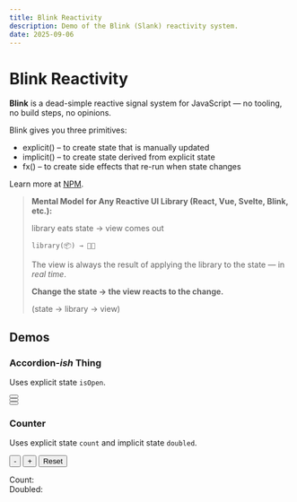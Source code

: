 ```yaml
---
title: Blink Reactivity
description: Demo of the Blink (Slank) reactivity system.
date: 2025-09-06
---
```


# Blink Reactivity

**Blink** is a dead-simple reactive signal system for JavaScript — no tooling, no build steps, no opinions.

Blink gives you three primitives:

- explicit() – to create state that is manually updated
- implicit() – to create state derived from explicit state
- fx() – to create side effects that re-run when state changes

Learn more at [NPM](https://www.npmjs.com/package/slank).


> **Mental Model for Any Reactive UI Library (React, Vue, Svelte, Blink, etc.):**
>
> library eats state → view comes out
>
> ```
> library(📦) → 💩👀
> ```
>
> The view is always the result of applying the library to the state — in *real time*.  
> 
> **Change the state → the view reacts to the change.**
>
> (state → library → view)

<style>
  main {
    .inner {
      --inner-padding-block: var(--size);
    }
  }

  .accordion [data-panel] {
    padding-block: var(--size-0-5);
    padding-inline: var(--size);
  }
</style>

<script type="module" src="/static/js/accordion.js"></script>

<!-- You can add multiple instances on the same page -->

<div class="flow">
  <h2>Demos</h2>
  <h3>Accordion<em>-ish</em> Thing</h3>
  <p>Uses explicit state <code>isOpen</code>.</p>
  <div class="accordion" data-scope>
    <button data-toggle aria-expanded="false"></button>
    <div data-panel hidden>
      <p>First instance. Independent state.</p>
    </div>
  </div>
  <div class="accordion" data-scope>
    <button data-toggle aria-expanded="false"></button>
    <div data-panel hidden>
      <p>Second instance. Independent state.</p>
    </div>
  </div>
  <div class="accordion" data-scope>
    <button data-toggle aria-expanded="false"></button>
    <div data-panel hidden>
      <p>Third instance. Independent state.</p>
    </div>
  </div>
</div>

<script type="module" src="/static/js/counter.js"></script>

<div class="flow">
  <h3>Counter</h3>
  <p>Uses explicit state <code>count</code> and implicit state <code>doubled</code>.</p>

  <div class="counter">
    <button data-decrement>-</button>
    <button data-increment>+</button>
    <button data-reset>Reset</button>
    <p>Count: <span data-counter-value></span></br>
    Doubled: <span data-counter-doubled></span></p>
  </div>
</div>

